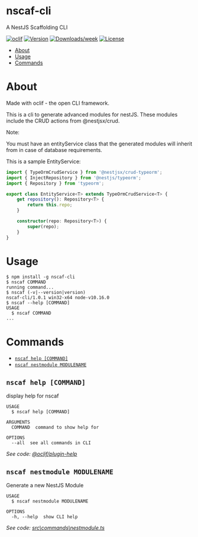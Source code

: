 nscaf-cli
=========

A NestJS Scaffolding CLI

[![oclif](https://img.shields.io/badge/cli-oclif-brightgreen.svg)](https://oclif.io)
[![Version](https://img.shields.io/npm/v/nscaf-cli.svg)](https://npmjs.org/package/nscaf-cli)
[![Downloads/week](https://img.shields.io/npm/dw/nscaf-cli.svg)](https://npmjs.org/package/nscaf-cli)
[![License](https://img.shields.io/npm/l/nscaf-cli.svg)](https://github.com/dimosthenisK/nscaf-cli/blob/master/package.json)

<!-- toc -->
* [About](#about)
* [Usage](#usage)
* [Commands](#commands)
<!-- tocstop -->
# About
Made with oclif - the open CLI framework.

This is a cli to generate advanced modules for nestJS. These modules include the CRUD actions from @nestjsx/crud.

Note:

You must have an entityService class that the generated modules will inherit from in case of database requirements.

This is a sample EntityService:
```Typescript
import { TypeOrmCrudService } from '@nestjsx/crud-typeorm';
import { InjectRepository } from '@nestjs/typeorm';
import { Repository } from 'typeorm';

export class EntityService<T> extends TypeOrmCrudService<T> {
    get repository(): Repository<T> {
        return this.repo;
    }

    constructor(repo: Repository<T>) {
        super(repo);
    }
}

```

# Usage
<!-- usage -->
```sh-session
$ npm install -g nscaf-cli
$ nscaf COMMAND
running command...
$ nscaf (-v|--version|version)
nscaf-cli/1.0.1 win32-x64 node-v10.16.0
$ nscaf --help [COMMAND]
USAGE
  $ nscaf COMMAND
...
```
<!-- usagestop -->
# Commands
<!-- commands -->
* [`nscaf help [COMMAND]`](#nscaf-help-command)
* [`nscaf nestmodule MODULENAME`](#nscaf-nestmodule-modulename)

## `nscaf help [COMMAND]`

display help for nscaf

```
USAGE
  $ nscaf help [COMMAND]

ARGUMENTS
  COMMAND  command to show help for

OPTIONS
  --all  see all commands in CLI
```

_See code: [@oclif/plugin-help](https://github.com/oclif/plugin-help/blob/v2.2.0/src\commands\help.ts)_

## `nscaf nestmodule MODULENAME`

Generate a new NestJS Module

```
USAGE
  $ nscaf nestmodule MODULENAME

OPTIONS
  -h, --help  show CLI help
```

_See code: [src\commands\nestmodule.ts](https://github.com/dimosthenisK/nscaf-cli/blob/v1.0.1/src\commands\nestmodule.ts)_
<!-- commandsstop -->
